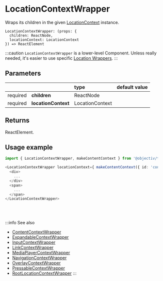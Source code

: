 # LocationContextWrapper

Wraps its children in the given [LocationContext](/taxonomy/reference/location-contexts/overview.md) instance.

```tsx
LocationContextWrapper: (props: { 
  children: ReactNode, 
  locationContext: LocationContext
}) => ReactElement
```

:::caution
`LocationContextWrapper` is a lower-level Component. Unless really needed, it's easier to use specific [Location Wrappers](/tracking/react/api-reference/locationWrappers/overview.md).
:::

## Parameters
|          |                     | type            | default value |
|:--------:|:--------------------|:----------------|:--------------|
| required | **children**        | ReactNode       |               |
| required | **locationContext** | LocationContext |               |

## Returns
ReactElement.

## Usage example

```typescript jsx
import { LocationContextWrapper, makeContentContext } from '@objectiv/tracker-react';
```

```typescript jsx
<LocationContextWrapper locationContext={ makeContentContext({ id: 'content' }) }>
  <div>
    ...
  </div>
  <span>
    ...
  </span>
</LocationContextWrapper>
```

<br />

<br />

:::info See also
- [ContentContextWrapper](/tracking/react/api-reference/locationWrappers/ContentContextWrapper.md)
- [ExpandableContextWrapper](/tracking/react/api-reference/locationWrappers/ExpandableContextWrapper.md)
- [InputContextWrapper](/tracking/react/api-reference/locationWrappers/InputContextWrapper.md)
- [LinkContextWrapper](/tracking/react/api-reference/locationWrappers/LinkContextWrapper.md)
- [MediaPlayerContextWrapper](/tracking/react/api-reference/locationWrappers/MediaPlayerContextWrapper.md)
- [NavigationContextWrapper](/tracking/react/api-reference/locationWrappers/NavigationContextWrapper.md)
- [OverlayContextWrapper](/tracking/react/api-reference/locationWrappers/OverlayContextWrapper.md)
- [PressableContextWrapper](/tracking/react/api-reference/locationWrappers/PressableContextWrapper.md)
- [RootLocationContextWrapper](/tracking/react/api-reference/locationWrappers/RootLocationContextWrapper.md)
:::
